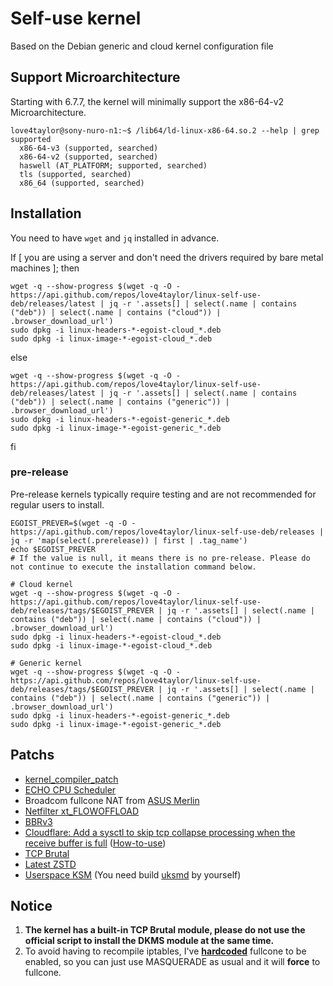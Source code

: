 # Self-use kernel

Based on the Debian generic and cloud kernel configuration file

## Support Microarchitecture

Starting with 6.7.7, the kernel will minimally support the x86-64-v2 Microarchitecture.

```
love4taylor@sony-nuro-n1:~$ /lib64/ld-linux-x86-64.so.2 --help | grep supported
  x86-64-v3 (supported, searched)
  x86-64-v2 (supported, searched)
  haswell (AT_PLATFORM; supported, searched)
  tls (supported, searched)
  x86_64 (supported, searched)
```

## Installation

You need to have `wget` and `jq` installed in advance.

If [ you are using a server and don't need the drivers required by bare metal machines ]; then

```
wget -q --show-progress $(wget -q -O - https://api.github.com/repos/love4taylor/linux-self-use-deb/releases/latest | jq -r '.assets[] | select(.name | contains ("deb")) | select(.name | contains ("cloud")) | .browser_download_url')
sudo dpkg -i linux-headers-*-egoist-cloud_*.deb
sudo dpkg -i linux-image-*-egoist-cloud_*.deb
```

else

```
wget -q --show-progress $(wget -q -O - https://api.github.com/repos/love4taylor/linux-self-use-deb/releases/latest | jq -r '.assets[] | select(.name | contains ("deb")) | select(.name | contains ("generic")) | .browser_download_url')
sudo dpkg -i linux-headers-*-egoist-generic_*.deb
sudo dpkg -i linux-image-*-egoist-generic_*.deb
```

fi

### pre-release

Pre-release kernels typically require testing and are not recommended for regular users to install.

```
EGOIST_PREVER=$(wget -q -O - https://api.github.com/repos/love4taylor/linux-self-use-deb/releases | jq -r 'map(select(.prerelease)) | first | .tag_name')
echo $EGOIST_PREVER
# If the value is null, it means there is no pre-release. Please do not continue to execute the installation command below.

# Cloud kernel
wget -q --show-progress $(wget -q -O - https://api.github.com/repos/love4taylor/linux-self-use-deb/releases/tags/$EGOIST_PREVER | jq -r '.assets[] | select(.name | contains ("deb")) | select(.name | contains ("cloud")) | .browser_download_url')
sudo dpkg -i linux-headers-*-egoist-cloud_*.deb
sudo dpkg -i linux-image-*-egoist-cloud_*.deb

# Generic kernel
wget -q --show-progress $(wget -q -O - https://api.github.com/repos/love4taylor/linux-self-use-deb/releases/tags/$EGOIST_PREVER | jq -r '.assets[] | select(.name | contains ("deb")) | select(.name | contains ("generic")) | .browser_download_url')
sudo dpkg -i linux-headers-*-egoist-generic_*.deb
sudo dpkg -i linux-image-*-egoist-generic_*.deb
```

## Patchs

- [kernel_compiler_patch](https://github.com/graysky2/kernel_compiler_patch)
- [ECHO CPU Scheduler](https://github.com/hamadmarri/ECHO-CPU-Scheduler)
- Broadcom fullcone NAT from [ASUS Merlin](https://github.com/RMerl/asuswrt-merlin.ng)
- [Netfilter xt_FLOWOFFLOAD](https://gitlab.com/xanmod/linux-patches/-/blob/master/linux-6.8.y-xanmod/net/netfilter/0002-netfilter-add-xt_FLOWOFFLOAD-target.patch?ref_type=heads)
- [BBRv3](https://gitlab.com/xanmod/linux-patches/-/tree/master/linux-6.8.y-xanmod/net/tcp/bbr3?ref_type=heads)
- [Cloudflare: Add a sysctl to skip tcp collapse processing when the receive  buffer is full](https://gitlab.com/xanmod/linux-patches/-/blob/master/linux-6.8.y-xanmod/net/tcp/cloudflare/0001-tcp-Add-a-sysctl-to-skip-tcp-collapse-processing-whe.patch?ref_type=heads) ([How-to-use](https://blog.cloudflare.com/optimizing-tcp-for-high-throughput-and-low-latency/))
- [TCP Brutal](https://github.com/love4taylor/linux-self-use-deb/blob/master/patches/others/0001-net-tcp_brutal-make-it-as-a-built-in-kernel-module.patch)
- [Latest ZSTD](https://github.com/CachyOS/kernel-patches/blob/master/6.8/0008-zstd.patch)
- [Userspace KSM](https://github.com/CachyOS/kernel-patches/blob/master/6.8/0007-ksm.patch) (You need build [uksmd](https://codeberg.org/pf-kernel/uksmd) by yourself)

## Notice

1. **The kernel has a built-in TCP Brutal module, please do not use the official script to install the DKMS module at the same time.**
2. To avoid having to recompile iptables, I've [**hardcoded**](https://github.com/love4taylor/linux-self-use-deb/blob/1584f29602cb48ba1045ab0084fe205baf20ce2b/patches/others/0001-netfilter-nat-add-brcm-fullcone-support-from-ASUS.patch#L245-L250) fullcone to be enabled, so you can just use MASQUERADE as usual and it will **force** to fullcone.

